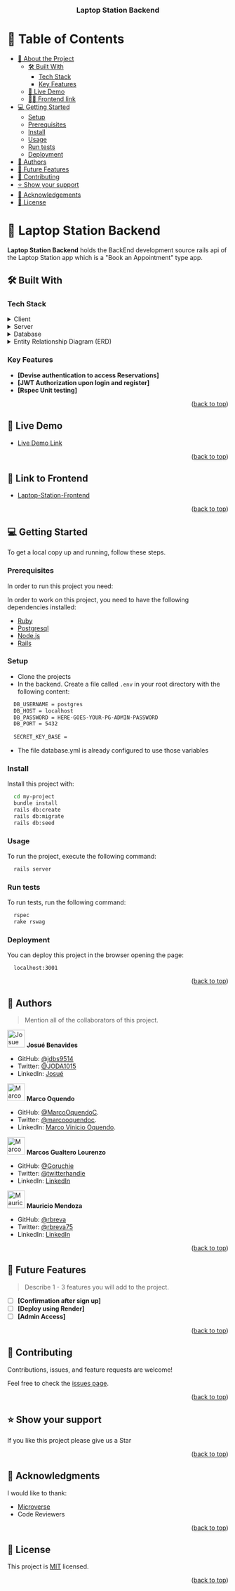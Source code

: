 <a name="readme-top"></a>

<div align="center">
  <!-- You are encouraged to replace this logo with your own! Otherwise you can also remove it. -->

  <br/>

  <h3><b>Laptop Station Backend</b></h3>

</div>

<!-- TABLE OF CONTENTS -->

# 📗 Table of Contents

- [📖 About the Project](#about-project)
  - [🛠 Built With](#built-with)
    - [Tech Stack](#tech-stack)
    - [Key Features](#key-features)
  - [🚀 Live Demo](#live-demo)
  - [👷🏼 Frontend link](#frontend)
- [💻 Getting Started](#getting-started)
  - [Setup](#setup)
  - [Prerequisites](#prerequisites)
  - [Install](#install)
  - [Usage](#usage)
  - [Run tests](#run-tests)
  - [Deployment](#triangular_flag_on_post-deployment)
- [👥 Authors](#authors)
- [🔭 Future Features](#future-features)
- [🤝 Contributing](#contributing)
- [⭐️ Show your support](#support)
- [🙏 Acknowledgements](#acknowledgements)
- [📝 License](#license)

<!-- PROJECT DESCRIPTION -->

# 📖 Laptop Station Backend <a name="about-project"></a>

**Laptop Station Backend** holds the BackEnd development source rails api of the Laptop Station app which is a "Book an Appointment" type app.

## 🛠 Built With <a name="built-with"></a>

### Tech Stack <a name="tech-stack"></a>

<details>
  <summary>Client</summary>
  <ul>
    <li><a href="https://www.ruby-lang.org/">Ruby</a></li>
  </ul>
</details>

<details>
  <summary>Server</summary>
  <ul>
    <li><a href="https://rubyonrails.org/">Rails</a></li>
  </ul>
</details>

<details>
  <summary>Database</summary>
  <ul>
    <li><a href="https://www.postgresql.org/">PostgreSQL</a></li>
  </ul>
</details>

<details>
  <summary>Entity Relationship Diagram (ERD)</summary>
  <ul>
    <br />
    <li>
      <img src="https://user-images.githubusercontent.com/104022866/224164928-6c05f0ab-c29d-48a3-871b-f845007df931.png" alt="ERB Diagram" />
    </li>
  </ul>
</details>

<!-- Features -->

### Key Features <a name="key-features"></a>

- **[Devise authentication to access Reservations]**
- **[JWT Authorization upon login and register]**
- **[Rspec Unit testing]**

<p align="right">(<a href="#readme-top">back to top</a>)</p>

<!-- LIVE DEMO -->

## 🚀 Live Demo <a name="live-demo"></a>

- [Live Demo Link](https://github.com/MarcoOquendoC/Laptop-Station-Backend)

<p align="right">(<a href="#readme-top">back to top</a>)</p>

<!-- LINK TO FRONTEND -->

## 🚀 Link to Frontend <a name="frontend"></a>

- [Laptop-Station-Frontend](https://github.com/MarcoOquendoC/Laptop-Station-Frontend)

<p align="right">(<a href="#readme-top">back to top</a>)</p>

<!-- GETTING STARTED -->

## 💻 Getting Started <a name="getting-started"></a>

To get a local copy up and running, follow these steps.

### Prerequisites

In order to run this project you need:

In order to work on this project, you need to have the following dependencies installed:

<ul>
  <li><a href="https://www.ruby-lang.org/en/">Ruby</a></li>
  <li><a href="https://www.postgresql.org/">Postgresql</a></li>
  <li><a href="https://nodejs.org/en/">Node.js</a></li>
  <li><a href="https://rubyonrails.org/">Rails</a></li>
</ul>

### Setup

- Clone the projects
- In the backend. Create a file called `.env` in your root directory with the following content:

```sh
  DB_USERNAME = postgres
  DB_HOST = localhost
  DB_PASSWORD = HERE-GOES-YOUR-PG-ADMIN-PASSWORD
  DB_PORT = 5432
  
  SECRET_KEY_BASE = 
```

- The file database.yml is already configured to use those variables

### Install

Install this project with:

```sh
  cd my-project
  bundle install
  rails db:create
  rails db:migrate
  rails db:seed
```

### Usage

To run the project, execute the following command:

```sh
  rails server
```

### Run tests

To run tests, run the following command:

```sh
  rspec
  rake rswag
```

### Deployment

You can deploy this project in the browser opening the page:

```
  localhost:3001
```

<p align="right">(<a href="#readme-top">back to top</a>)</p>

<!-- AUTHORS -->

## 👥 Authors <a name="authors"></a>

> Mention all of the collaborators of this project.

<img src="https://ca.slack-edge.com/T47CT8XPG-U03F05G9G2U-00b118c6fbce-512" alt="Josue" width="40" height="40" /> **Josué Benavides**

- GitHub: [@jdbs9514](https://github.com/jdbs9514)
- Twitter: [@JODA1015](https://twitter.com/JODA1015)
- LinkedIn: [Josué](https://linkedin.com/in/macoin)

<img src="https://ca.slack-edge.com/T47CT8XPG-U03GYGT3LBA-0bd15eb5c4a7-512" alt="Marco" width="40" height="40" /> **Marco Oquendo**

- GitHub: [@MarcoOquendoC](https://github.com/MarcoOquendoC). 
- Twitter: [@marcooquendoc](https://twitter.com/marcooquendoc). 
- LinkedIn: [Marco Vinicio Oquendo](https://www.linkedin.com/in/MarcoOquendoC/).

<img src="https://ca.slack-edge.com/T47CT8XPG-U03S4GS3656-48153a564fda-512" alt="Marcos" width="40" height="40" /> **Marcos Gualtero Lourenzo**

- GitHub: [@Goruchie](https://github.com/Goruchie)
- Twitter: [@twitterhandle](https://twitter.com/goruchie2)
- LinkedIn: [LinkedIn](https://linkedin.com/in/marcosgualtero)

<img src="https://ca.slack-edge.com/T47CT8XPG-U03RC6N92VB-af5eab93ad1a-512" alt="Mauricio" width="40" height="40" /> **Mauricio Mendoza**

- GitHub: [@rbreva](https://github.com/rbreva)
- Twitter: [@rbreva75](https://twitter.com/rbreva75)
- LinkedIn: [LinkedIn](https://www.linkedin.com/in/r-mauricio-mendoza-huerta/)

<p align="right">(<a href="#readme-top">back to top</a>)</p>

<!-- FUTURE FEATURES -->

## 🔭 Future Features <a name="future-features"></a>

> Describe 1 - 3 features you will add to the project.

- [ ] **[Confirmation after sign up]**
- [ ] **[Deploy using Render]**
- [ ] **[Admin Access]**

<p align="right">(<a href="#readme-top">back to top</a>)</p>

<!-- CONTRIBUTING -->

## 🤝 Contributing <a name="contributing"></a>

Contributions, issues, and feature requests are welcome!

Feel free to check the [issues page](https://github.com/MarcoOquendoC/Laptop-Station-Backend/issues).

<p align="right">(<a href="#readme-top">back to top</a>)</p>

<!-- SUPPORT -->

## ⭐️ Show your support <a name="support"></a>

If you like this project please give us a Star

<p align="right">(<a href="#readme-top">back to top</a>)</p>

<!-- ACKNOWLEDGEMENTS -->

## 🙏 Acknowledgments <a name="acknowledgements"></a>

I would like to thank:
- [Microverse](https://www.microverse.org/)
- Code Reviewers

<p align="right">(<a href="#readme-top">back to top</a>)</p>

<!-- LICENSE -->

## 📝 License <a name="license"></a>

This project is [MIT](./LICENSE) licensed.

<p align="right">(<a href="#readme-top">back to top</a>)</p>
